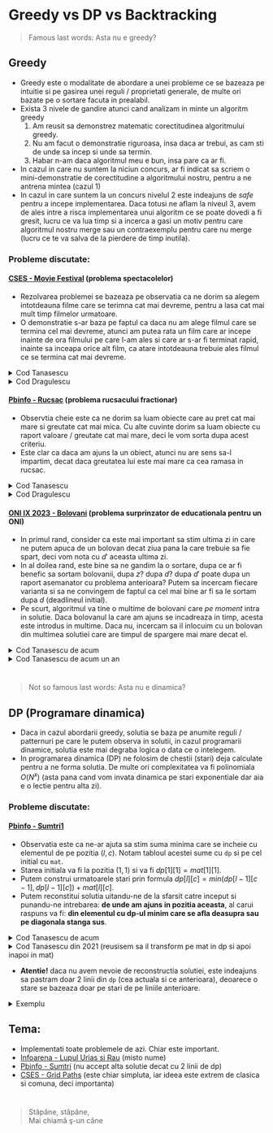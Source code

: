 # Greedy vs DP vs Backtracking
>Famous last words: Asta nu e greedy?
## Greedy
* Greedy este o modalitate de abordare a unei probleme ce se bazeaza pe intuitie si pe gasirea unei reguli / proprietati generale, de multe ori bazate pe o sortare facuta in prealabil.
* Exista 3 nivele de gandire atunci cand analizam in minte un algoritm greedy
    1. Am reusit sa demonstrez matematic corectitudinea algoritmului greedy.
    2. Nu am facut o demonstratie riguroasa, insa daca ar trebui, as cam sti de unde sa incep si unde sa termin.
    3. Habar n-am daca algoritmul meu e bun, insa pare ca ar fi.
* In cazul in care nu suntem la niciun concurs, ar fi indicat sa scriem o mini-demonstratie de corectitudine a algoritmului nostru, pentru a ne antrena mintea (cazul 1)
* In cazul in care suntem la un concurs nivelul 2 este indeajuns de *safe* pentru a incepe implementarea. Daca totusi ne aflam la niveul 3, avem de ales intre a risca implementarea unui algoritm ce se poate dovedi a fi gresit, lucru ce va lua timp si a incerca a gasi un motiv pentru care algoritmul nostru merge sau un contraexemplu pentru care nu merge (lucru ce te va salva de la pierdere de timp inutila).
### **Probleme discutate**:
#### [CSES - Movie Festival](https://cses.fi/problemset/task/1629) (problema spectacolelor)
* Rezolvarea problemei se bazeaza pe observatia ca ne dorim sa alegem intotdeauna filme care se terimna cat mai devreme, pentru a lasa cat mai mult timp filmelor urmatoare.
* O demonstratie s-ar baza pe faptul ca daca nu am alege filmul care se termina cel mai devreme, atunci am putea rata un film care ar incepe inainte de ora filmului pe care l-am ales si care ar s-ar fi terminat rapid, inainte sa inceapa orice alt film, ca atare intotdeauna trebuie ales filmul ce se termina cat mai devreme.
<details><summary>Cod Tanasescu</summary>

```cpp
#include <iostream>
#include <algorithm>
 
#define fi first
#define se second
using namespace std;
const int Nmax=2e5+5;
typedef pair<int, int> pii;
 
int n, mx, nr, crt, sol;
pii v[Nmax];
 
bool cmp(pii a, pii b){
    return a.se<b.se;
}
 
int main(){
    cin>>n;
    for (int i=0; i<n; i++)
        cin>>v[i].fi>>v[i].se;
    sort(v, v+n, cmp);
    for (int i=0; i<n; i++)
        if (v[i].fi>=crt){
            sol++;
            crt=v[i].se;
        }
    cout<<sol;
 
    return 0;
}
```
</details>
<details><summary>Cod Dragulescu</summary>

```cpp
#include <iostream>
#include <algorithm>

using namespace std;

const int Nmax = 2 * 1e5;

struct film{
    int start, finish;
};

bool cmp(film a, film b){
    if(a.finish == b.finish){
        return a.start < b.start;
    }
    return a.finish < b.finish;
}

film v[Nmax];

int main(){
    int n, timp, cate_filme;

    cin >> n;
    for(int i = 0; i < n; i++){
        cin >> v[i].start >> v[i].finish;
    }

    sort(v, v + n, cmp);

    timp = 0;
    cate_filme = 0;
    for(int i = 0; i < n; i++){
        if(v[i].start >= timp){
            cate_filme++;
            timp = v[i].finish;
        }
    }

    cout << cate_filme;

    return 0;
}
```
</details>

#### [Pbinfo - Rucsac](https://www.pbinfo.ro/probleme/1340/rucsac) (problema rucsacului fractionar)
* Observtia cheie este ca ne dorim sa luam obiecte care au pret cat mai mare si greutate cat mai mica. Cu alte cuvinte dorim sa luam obiecte cu raport valoare / greutate cat mai mare, deci le vom sorta dupa acest criteriu. 
* Este clar ca daca am ajuns la un obiect, atunci nu are sens sa-l impartim, decat daca greutatea lui este mai mare ca cea ramasa in rucsac.

<details><summary>Cod Tanasescu</summary>

```cpp
#include <iostream>
#include <algorithm>

using namespace std;
const int Nmax=1e3;

int n, Gmax;
double val, rap;
struct obiect{
    int G, V;
}v[Nmax];

// ordonam in ordine descrescatoare dupa report pret / greutate
bool cmp(obiect a, obiect b){
    // a.V / a.G > b.V / b.G <=> a.V * b.G > b.V * a.G
    return a.V * b.G > b.V * a.G;
}

int main(){
    cin>>n>>Gmax;
    for (int i=0; i<n; i++)
        cin>>v[i].G>>v[i].V;
    sort(v, v+n, cmp);
    for (int i=0; i<n; i++){
        if (Gmax>v[i].G){
            Gmax-=v[i].G;
            val+=v[i].V;
        }
        else{
            val+=v[i].V * Gmax / (double)v[i].G;
            break; // rucsacul nostru s-a umplut
        }
    }
    cout<<val;

    return 0;
}
```
</details>
<details><summary>Cod Dragulescu</summary>

```cpp
#include <iostream>
#include <algorithm>
#include <iomanip>

using namespace std;

const int Nmax = 1005;

struct obiect{
    int greutate, profit;
};

bool cmp(obiect a, obiect b){
    return a.profit * b.greutate > b.profit * a.greutate;
}

obiect v[Nmax];

int main(){
    int n, max_greutate, greutate_partiala;
    double profit_total;

    cin >> n >> max_greutate;
    for(int i = 0; i < n; i++){
        cin >> v[i].greutate >> v[i].profit;
    }

    sort(v, v + n, cmp);

    greutate_partiala = 0;
    profit_total = 0;
    for(int i = 0; i < n && greutate_partiala < max_greutate; i++){
        if(greutate_partiala + v[i].greutate <= max_greutate){
            profit_total += v[i].profit;
            greutate_partiala += v[i].greutate;
        }
        else{
            profit_total += (double)v[i].profit * ((double)max_greutate - greutate_partiala)/v[i].greutate;
            greutate_partiala = max_greutate;
        }
    }

    cout << fixed << setprecision(2) << profit_total;

    return 0;
}
```
</details>

#### [ONI IX 2023 - Bolovani](https://kilonova.ro/problems/539?list_id=195) (problema surprinzator de educationala pentru un ONI)
* In primul rand, consider ca este mai important sa stim ultima zi in care ne putem apuca de un bolovan decat ziua pana la care trebuie sa fie spart, deci vom nota cu $d'$ aceasta ultima zi.
* In al doilea rand, este bine sa ne gandim la o sortare, dupa ce ar fi benefic sa sortam bolovanii, dupa $z$? dupa $d$? dupa $d'$ poate dupa un raport asemanator cu problema anterioara? Putem sa incercam fiecare varianta si sa ne convingem de faptul ca cel mai bine ar fi sa le sortam dupa $d$ (deadlineul initial).
* Pe scurt, algoritmul va tine o multime de bolovani care *pe moment* intra in solutie.
Daca bolovanul la care am ajuns se incadreaza in timp, acesta este introdus in multime. Daca nu, incercam sa il inlocuim cu un bolovan din multimea solutiei care are timpul de spargere mai mare decat el.

<details><summary>Cod Tanasescu de acum</summary>

```cpp
#include <iostream>
#include <algorithm>
#include <queue>
#include <fstream>

#define fi first
#define se second

using namespace std;
typedef long long ll;
typedef pair<ll, ll> pll;
const ll Nmax=1e4;

ifstream fin ("bolovani.in");
ofstream fout ("bolovani.out");

ll n, tcrt;
struct bolovan{
    ll ind, z, d, dprim;
    bool insol;
}v[Nmax];
pll sol[Nmax];

// ne dorim bolovanul care ia cel mai mult de spart
struct CMP{
    bool operator()(ll a, ll b){
        return (v[a].z<v[b].z);
    }
};
priority_queue<ll, vector<ll>, CMP> pq;

// ordonam crescator dupa deadline
bool cmp(bolovan a, bolovan b){
    return a.d<b.d;
}

int main(){
    fin>>n;
    for (int i=0; i<n; i++){
        v[i].ind=i; // este nevoie sa memoram indicele inainte de sortare
        fin>>v[i].z>>v[i].d;
        v[i].dprim=v[i].d-v[i].z+1;
    }
    sort(v, v+n, cmp);
    tcrt=1;
    for (int i=0; i<n; i++){
        if (v[i].dprim>=tcrt){ // putem adauga bolovanul in multimea solutiei
            pq.push(i);
            tcrt+=v[i].z;
        }
        else if (!pq.empty() && v[i].z<v[pq.top()].z){ // putem inlocui cu un alt bolovan din multime
            tcrt-=v[pq.top()].z;
            pq.pop();
            tcrt+=v[i].z;
            pq.push(i);
        }
        // else ignoram elementul 
    }
    fout<<pq.size()<<'\n';
    while (!pq.empty()){
        v[pq.top()].insol=1;
        pq.pop();
    }
    // contrium intervalele de timp pentru bolovanii din multime
    tcrt=1;
    for (int i=0; i<n; i++)
        if (v[i].insol){
            sol[v[i].ind].fi=tcrt;
            tcrt+=v[i].z;
            sol[v[i].ind].se=tcrt-1;
        }
    // contrium intervalele de timp pentru bolovanii din afara multimii
    for (int i=0; i<n; i++)
        if (!v[i].insol){
            sol[v[i].ind].fi=tcrt;
            tcrt+=v[i].z;
            sol[v[i].ind].se=tcrt-1;
        }
    for (int i=0; i<n; i++)
        fout<<sol[i].fi<<' '<<sol[i].se<<'\n';
    
    return 0;
}
```
</details>
<details><summary>Cod Tanasescu de acum un an</summary>

```cpp
#include <iostream>
#include <fstream>
#include <queue>
#include <algorithm>
#include <vector>

using namespace std;
ifstream fin ("bolovani.in");
ofstream fout ("bolovani.out");
const int Nmax=10000;

int n, ord[Nmax];
struct bolovan{
    long long ind, t, d, st;
    bool bf;
}v[Nmax];
struct cmp{
    bool operator()(int a, int b){
        return (v[a].t<v[b].t);
    }
};
priority_queue <int, vector<int>, cmp> q;

bool cmp(bolovan a, bolovan b){
    return a.d<b.d;
}
int main()
{
    fin>>n;
    for (int i=0; i<n; i++){
        fin>>v[i].t>>v[i].d;
        v[i].ind=i;
    }
    sort(v, v+n, cmp);
    for (int i=0; i<n; i++)
        ord[v[i].ind]=i;
    long long tt=0;
    for (int i=0; i<n; i++)
        if (tt+v[i].t<=v[i].d){
            tt+=v[i].t;
            q.push(i);
        }
        else if (!q.empty() && v[q.top()].t>v[i].t){
            tt+=v[i].t-v[q.top()].t;
            q.pop();
            q.push(i);
        }
    fout<<q.size()<<'\n';
    while (!q.empty()){
        v[q.top()].bf=1;
        q.pop();
    }
    long long crt=1;
    for (int i=0; i<n; i++)
        if (v[i].bf){
            v[i].st=crt;
            crt+=v[i].t;
        }
    for (int i=0; i<n; i++)
        if (!v[i].bf){
            v[i].st=crt;
            crt+=v[i].t;
        }
    for (int i=0; i<n; i++)
        fout<<v[ord[i]].st<<' '<<v[ord[i]].st+v[ord[i]].t-1<<'\n';
    return 0;
}
```
</details>

#
>Not so famous last words: Asta nu e dinamica?
## DP (Programare dinamica)
* Daca in cazul abordarii greedy, solutia se baza pe anumite reguli / patternuri pe care le putem observa in solutii, in cazul programarii dinamice, solutia este mai degraba logica o data ce o intelegem.
* In programarea dinamica (DP) ne folosim de chestii (stari) deja calculate pentru a ne forma solutia. De multe ori complexitatea va fi polinomiala $O(N^x)$ (asta pana cand vom invata dinamica pe stari exponentiale dar aia e o lectie pentru alta zi).
### **Probleme discutate**:
#### [Pbinfo - Sumtri1](https://www.pbinfo.ro/probleme/386/sumtri1)
* Observatia este ca ne-ar ajuta sa stim suma minima care se incheie cu elementul de pe pozitia $(l, c)$. Notam tabloul acestei sume cu `dp` si pe cel initial cu `mat`.
* Starea initiala va fi la pozitia $(1, 1)$ si va fi $dp[1][1]=mat[1][1]$.
* Putem construi urmatoarele stari prin formula $dp[l][c]=min(dp[l-1][c-1], dp[l-1][c])+mat[l][c]$.
* Putem reconstitui solutia uitandu-ne de la sfarsit catre inceput si punandu-ne intrebarea: **de unde am ajuns in pozitia aceasta**, al carui raspuns va fi: **din elementul cu dp-ul minim care se afla deasupra sau pe diagonala stanga sus**.

<details><summary>Cod Tanasescu de acum</summary>

```cpp
// Author: Tanasescu Andrei-Rares
#include <iostream>
#include <fstream>
#include <algorithm>
#include <cmath>
#include <map>
#include <unordered_map>
#include <set>
#include <unordered_set>
#include <queue>
#include <stack>
#include <deque>
#include <iomanip>
#include <vector>
#include <cassert>

#pragma GCC optimize("O3")

#define fi first
#define se second
#define pb push_back
#define pf push_front

using namespace std;

ifstream fin ("sumtri1.in");
ofstream fout ("sumtri1.out");

typedef long long ll;
typedef pair<int, int> pii;
typedef pair<ll, ll> pll;

const ll Nmax=105, inf=1e9+5;

int n;
int mat[Nmax][Nmax], dp[Nmax][Nmax];
int sol[Nmax];

int main()
{
    fin>>n;
    // bordare
    for (int i=0; i<=n; i++)
        dp[i][0]=dp[i][i+1]=inf;
    for (int i=1; i<=n; i++)
        for (int j=1; j<=i; j++)
            fin>>mat[i][j];
    dp[1][1]=mat[1][1];
    for (int i=2; i<=n; i++)
        for (int j=1; j<=i; j++)
            dp[i][j]=mat[i][j]+min(dp[i-1][j-1], dp[i-1][j]);
    int pos, mn=inf;
    for (int j=1; j<=n; j++)
        if (dp[n][j]<mn){
            mn=dp[n][j];
            pos=j;
        }
    fout<<mn<<'\n';
    sol[n]=mat[n][pos];
    for (int i=n-1; i>=1; i--)
        if (dp[i][pos]<=dp[i][pos-1])
            sol[i]=mat[i][pos];
        else{
            sol[i]=mat[i][pos-1];
            pos--;
        }
    for (int i=1; i<=n; i++)
        fout<<sol[i]<<' ';

    return 0;
}
```
</details>
<details><summary>Cod Tanasescu din 2021 (reusisem sa il transform pe mat in dp si apoi inapoi in mat)</summary>

```cpp
#include <fstream>

using namespace std;
ifstream fin ("sumtri1.in");
ofstream fout ("sumtri1.out");

int m[102][102];
int mn=999999999,n,y;
int v[101];
int main()
{
    fin>>n;
    for (int i=0;i<=n+1;i++)
        m[i][0]=100001;
    m[1][2]=100001;
    fin>>m[1][1];
    for (int i=2;i<=n;i++)
    {
        for (int j=1;j<=i;j++)
        {
            fin>>m[i][j];
            m[i][j]+=min(m[i-1][j],m[i-1][j-1]);
        //fout<<m[i][j]<<' ';
        }
        m[i][i+1]=100001;
        //fout<<'\n';
    }
    for (int i=1;i<=n;i++)
        if (m[n][i]<mn)
        {
            mn=m[n][i];
            y=i;
        }
    fout<<mn<<'\n';
    int cnt=0;
    for (int i=n;i>=1;i--)
    {
        cnt++;
        v[cnt]=m[i][y]-min(m[i-1][y],m[i-1][y-1]);
        if (m[i-1][y-1]<m[i-1][y])
            y--;
    }
    for (int i=n;i>=1;i--)
        fout<<v[i]<<' ';

    return 0;
}
```
</details>

* **Atentie!** daca nu avem nevoie de reconstructia solutiei, este indeajuns sa pastram doar 2 linii din `dp` (cea actuala si ce anterioara), deoarece o stare se bazeaza doar pe stari de pe liniile anterioare.

<details><summary>Exemplu</summary>

```cpp
// Author: Tanasescu Andrei-Rares
#include <iostream>
#include <fstream>
#include <algorithm>
#include <cmath>
#include <map>
#include <unordered_map>
#include <set>
#include <unordered_set>
#include <queue>
#include <stack>
#include <deque>
#include <iomanip>
#include <vector>
#include <cassert>

#pragma GCC optimize("O3")

#define fi first
#define se second
#define pb push_back
#define pf push_front

using namespace std;

ifstream fin ("sumtri1.in");
ofstream fout ("sumtri1.out");

typedef long long ll;
typedef pair<int, int> pii;
typedef pair<ll, ll> pll;

const ll Nmax=105, inf=1e9+5;

int n;
int mat[Nmax][Nmax], dp[2][Nmax];

int main()
{
    ios::sync_with_stdio(0);
    cin.tie(0);
    cout.tie(0);

    cin>>n;
    for (int i=1; i<=n; i++)
        for (int j=1; j<=i; j++)
            cin>>mat[i][j];
    dp[0][1]=mat[1][1];
    for (int i=2; i<=n; i++){
        dp[0][0]=dp[0][i]=inf;
        for (int j=1; j<=i; j++)
            dp[1][j]=mat[i][j]+min(dp[0][j-1], dp[0][j]);
        for (int j=1; j<=i; j++)
            dp[0][j]=dp[1][j];
    }
    int pos, mn=inf;
    for (int j=1; j<=n; j++)
        if (dp[0][j]<mn){
            mn=dp[0][j];
            pos=j;
        }
    cout<<mn<<'\n';

    return 0;
}
```
</details>

## Tema:
* Implementati toate problemele de azi. Chiar este important.
* [Infoarena - Lupul Urias si Rau](https://infoarena.ro/problema/lupu) (misto nume)
* [Pbinfo - Sumtri](https://www.pbinfo.ro/probleme/385/sumtri) (nu accept alta solutie decat cu 2 linii de dp)
* [CSES - Grid Paths](https://cses.fi/problemset/task/1638) (este chiar simpluta, iar ideea este extrem de clasica si comuna, deci importanta)
#
> Stăpâne, stăpâne,  
Mai chiamă ş-un câne

